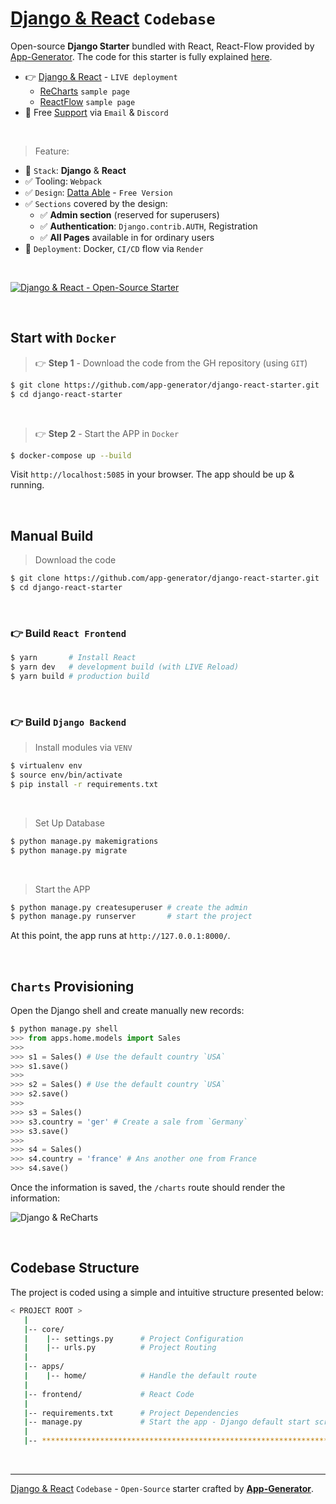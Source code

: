 # [Django & React](https://blog.appseed.us/how-to-integrate-django-with-react/) `Codebase`

Open-source **Django Starter** bundled with React, React-Flow provided by [App-Generator](https://app-generator.dev/). The code for this starter is fully explained [here](https://blog.appseed.us/how-to-integrate-django-with-react/).

- 👉 [Django & React](https://django-react-starter.onrender.com/charts) - `LIVE deployment`
  - [ReCharts](https://django-react-starter.onrender.com/charts) `sample page`
  - [ReactFlow](https://django-react-starter.onrender.com/flow) `sample page`
- 🚀 Free [Support](https://appseed.us/support/) via `Email` & `Discord`

<br />

> Feature: 

- 🚀 `Stack`: **Django** & **React**
- ✅ Tooling: `Webpack`
- ✅ `Design`: [Datta Able](https://app-generator.dev/product/datta-able/) - `Free Version`
- ✅ `Sections` covered by the design:
  - ✅ **Admin section** (reserved for superusers)
  - ✅ **Authentication**: `Django.contrib.AUTH`, Registration
  - ✅ **All Pages** available in for ordinary users 
- 🚀 `Deployment`: Docker, `CI/CD` flow via `Render`
  
<br />

[![Django & React - Open-Source Starter](https://user-images.githubusercontent.com/51070104/230912843-2c670ac7-2ce6-4289-8e00-7ccca1f3a67f.gif)](https://blog.appseed.us/how-to-integrate-django-with-react/)

<br /> 

## Start with `Docker`

> 👉 **Step 1** - Download the code from the GH repository (using `GIT`) 

```bash
$ git clone https://github.com/app-generator/django-react-starter.git
$ cd django-react-starter
```

<br />

> 👉 **Step 2** - Start the APP in `Docker`

```bash
$ docker-compose up --build 
```

Visit `http://localhost:5085` in your browser. The app should be up & running.

<br />

## Manual Build

> Download the code 

```bash
$ git clone https://github.com/app-generator/django-react-starter.git
$ cd django-react-starter
```

<br />

### 👉 Build `React Frontend`

```bash
$ yarn       # Install React
$ yarn dev   # development build (with LIVE Reload)
$ yarn build # production build
```

<br />

### 👉 Build `Django Backend` 

> Install modules via `VENV`  

```bash
$ virtualenv env
$ source env/bin/activate
$ pip install -r requirements.txt
```

<br />

> Set Up Database

```bash
$ python manage.py makemigrations
$ python manage.py migrate
```

<br />

> Start the APP

```bash
$ python manage.py createsuperuser # create the admin
$ python manage.py runserver       # start the project
```

At this point, the app runs at `http://127.0.0.1:8000/`. 

<br />

## `Charts` Provisioning

Open the Django shell and create manually new records: 

```python
$ python manage.py shell
>>> from apps.home.models import Sales
>>>
>>> s1 = Sales() # Use the default country `USA`
>>> s1.save()
>>>
>>> s2 = Sales() # Use the default country `USA`
>>> s2.save()
>>> 
>>> s3 = Sales()
>>> s3.country = 'ger' # Create a sale from `Germany`
>>> s3.save()
>>> 
>>> s4 = Sales()
>>> s4.country = 'france' # Ans another one from France
>>> s4.save()
```

Once the information is saved, the `/charts` route should render the information:

![Django & ReCharts](https://user-images.githubusercontent.com/51070104/230713648-a55e1ccf-ddc6-4d65-b7b3-d840a8a7e254.png)

<br />

## Codebase Structure

The project is coded using a simple and intuitive structure presented below:

```bash
< PROJECT ROOT >
   |
   |-- core/                            
   |    |-- settings.py      # Project Configuration  
   |    |-- urls.py          # Project Routing
   |
   |-- apps/
   |    |-- home/            # Handle the default route  
   |
   |-- frontend/             # React Code
   |
   |-- requirements.txt      # Project Dependencies
   |-- manage.py             # Start the app - Django default start script
   |
   |-- ************************************************************************
```

<br />

---
[Django & React](https://blog.appseed.us/how-to-integrate-django-with-react/) `Codebase` - `Open-Source` starter crafted by **[App-Generator](https://app-generator.dev/)**.
